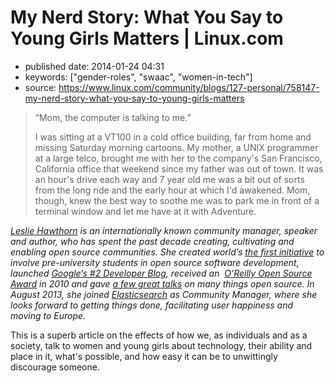 # My Nerd Story: What You Say to Young Girls Matters | Linux.com

- published date: 2014-01-24 04:31
- keywords: ["gender-roles", "swaac", "women-in-tech"]
- source: https://www.linux.com/community/blogs/127-personal/758147-my-nerd-story-what-you-say-to-young-girls-matters


> “Mom, the computer is talking to me.”
> 
> I was sitting at a VT100 in a cold office building, far from home and missing Saturday morning cartoons. My mother, a UNIX programmer at a large telco, brought me with her to the company's San Francisco, California office that weekend since my father was out of town. It was an hour's drive each way and 7 year old me was a bit out of sorts from the long ride and the early hour at which I'd awakened. Mom, though, knew the best way to soothe me was to park me in front of a terminal window and let me have at it with Adventure.

*[Leslie Hawthorn](http://hawthornlandings.org/about-2/) is an
internationally known community manager, speaker and author, who has
spent the past decade creating, cultivating and enabling open source
communities. She created world’s [the first initiative](https://developers.google.com/open-source/gci/) to involve
pre-university students in open source software development,
launched [Google’s \#2 Developer Blog](http://google-opensource.blogspot.com/), received an 
[O’Reilly Open Source Award](http://www.oscon.com/oscon2010/public/content/2010/07/20-os-awards) in
2010 and gave [a few great talks](http://hawthornlandings.org/appearances/) on many things open
source. In August 2013, she
joined [Elasticsearch](http://elasticsearch.com/) as Community Manager,
where she looks forward to getting things done, facilitating user
happiness and moving to Europe.*


This is a superb article on the effects of how we, as individuals and as a society, talk to women and young girls about technology, their ability and place in it, what's possible, and how easy it can be to unwittingly discourage someone.

